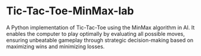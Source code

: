 # Tic-Tac-Toe-MinMax-lab
A Python implementation of Tic-Tac-Toe using the MinMax algorithm in AI. It enables the computer to play optimally by evaluating all possible moves, ensuring unbeatable gameplay through strategic decision-making based on maximizing wins and minimizing losses.
